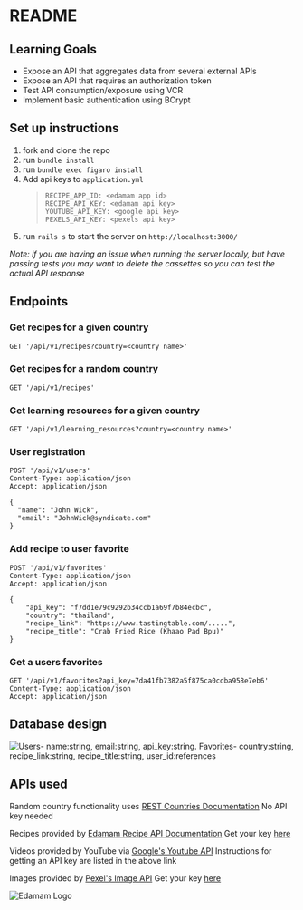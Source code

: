 # README

## Learning Goals
- Expose an API that aggregates data from several external APIs
- Expose an API that requires an authorization token
- Test API consumption/exposure using VCR
- Implement basic authentication using BCrypt


## Set up instructions
1. fork and clone the repo
1. run `bundle install`
1. run `bundle exec figaro install`
1. Add api keys to `application.yml`
    >```
    >RECIPE_APP_ID: <edamam app id>
    >RECIPE_API_KEY: <edamam api key>
    >YOUTUBE_API_KEY: <google api key>
    >PEXELS_API_KEY: <pexels api key>
    >```
 5. run `rails s` to start the server on `http://localhost:3000/`

_Note: if you are having an issue when running the server locally, but have passing tests you may want to delete the cassettes so you can test the actual API response_


## Endpoints

### Get recipes for a given country
`GET '/api/v1/recipes?country=<country name>'`

### Get recipes for a random country
`GET '/api/v1/recipes'`

### Get learning resources for a given country
`GET '/api/v1/learning_resources?country=<country name>'`

### User registration
```
POST '/api/v1/users'
Content-Type: application/json
Accept: application/json

{
  "name": "John Wick",
  "email": "JohnWick@syndicate.com"
}
```

### Add recipe to user favorite
```
POST '/api/v1/favorites'
Content-Type: application/json
Accept: application/json

{
    "api_key": "f7dd1e79c9292b34ccb1a69f7b84ecbc",
    "country": "thailand",
    "recipe_link": "https://www.tastingtable.com/.....",
    "recipe_title": "Crab Fried Rice (Khaao Pad Bpu)"
}
```

### Get a users favorites
```
GET '/api/v1/favorites?api_key=7da41fb7382a5f875ca0cdba958e7eb6'
Content-Type: application/json
Accept: application/json
```

## Database design
![Users- name:string, email:string, api_key:string. Favorites- country:string, recipe_link:string, recipe_title:string, user_id:references](https://i.ibb.co/tqbNbh5/Screen-Shot-2023-03-05-at-10-55-20-AM.png "DB Diagram")


## APIs used
Random country functionality uses [REST Countries Documentation](https://restcountries.com/#api-endpoints-v3-all)
No API key needed

Recipes provided by [Edamam Recipe API Documentation](https://developer.edamam.com/edamam-docs-recipe-api)
Get your key [here](https://developer.edamam.com/edamam-recipe-api)

Videos provided by YouTube via [Google's Youtube API](https://developers.google.com/youtube/v3/getting-started)
Instructions for getting an API key are listed in the above link

Images provided by [Pexel's Image API](https://www.pexels.com/api/)
Get your key [here](https://www.pexels.com/api/register/)

![Edamam Logo](https://i.ibb.co/0fRzNsv/white.png)
